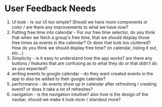 # User Feedback Needs

1. UI look - Is our UI too simple? Should we have more components or color / are there any improvements to what we have now?
2. Putting free time into calendar - For our free time selector, do you think that when we fetch a group's free time, that we should display those free times as events in the calendar? Or does that look too cluttered? How do you think we should display free time? (in calendar, listing it out, etc...)
3. Simplicity - is it easy to understand how the app works? are there any buttons / features that are confusing as to what they do or that didn't do as you expected? 
4. writing events to google calendar - do they want created events in the app to also be added to their google calendar? 
5. performance - do events show up in calendar after refreshing / creating event? or does it take a lot of refreshes?
6. navigation - is the navigation intuitive? also how is the design of the navbar, should we make it look nicer / standout more?
